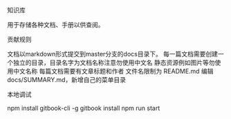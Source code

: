 知识库

用于存储各种文档、手册以供查阅。

贡献规则

文档以markdown形式提交到master分支的docs目录下。
每一篇文档需要创建一个独立的目录，目录名字为文档名称注意勿使用中文名
静态资源例如图片等勿使用中文名称
每篇文档需要有文章标题和作者
文件名限制为 README.md
编辑docs/SUMMARY.md，新增自己的菜单目录


本地调试

npm install gitbook-cli -g
gitbook install
npm run start


